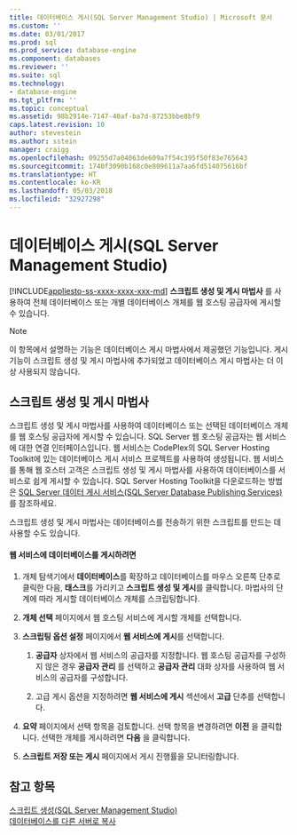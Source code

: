 ```yaml
---
title: 데이터베이스 게시(SQL Server Management Studio) | Microsoft 문서
ms.custom: ''
ms.date: 03/01/2017
ms.prod: sql
ms.prod_service: database-engine
ms.component: databases
ms.reviewer: ''
ms.suite: sql
ms.technology:
- database-engine
ms.tgt_pltfrm: ''
ms.topic: conceptual
ms.assetid: 98b2914e-7147-40af-ba7d-87253bbe8bf9
caps.latest.revision: 10
author: stevestein
ms.author: sstein
manager: craigg
ms.openlocfilehash: 09255d7a04063de609a7f54c395f50f83e765643
ms.sourcegitcommit: 1740f3090b168c0e809611a7aa6fd514075616bf
ms.translationtype: HT
ms.contentlocale: ko-KR
ms.lasthandoff: 05/03/2018
ms.locfileid: "32927298"
---
```

# <a name="publish-a-database-sql-server-management-studio"></a>데이터베이스 게시(SQL Server Management Studio)
[!INCLUDE[appliesto-ss-xxxx-xxxx-xxx-md](../../includes/appliesto-ss-xxxx-xxxx-xxx-md.md)]
  **스크립트 생성 및 게시 마법사** 를 사용하여 전체 데이터베이스 또는 개별 데이터베이스 개체를 웹 호스팅 공급자에 게시할 수 있습니다.  
  
> [!NOTE]  
>  이 항목에서 설명하는 기능은 데이터베이스 게시 마법사에서 제공했던 기능입니다. 게시 기능이 스크립트 생성 및 게시 마법사에 추가되었고 데이터베이스 게시 마법사는 더 이상 사용되지 않습니다.  
  
## <a name="generate-and-publish-scripts-wizard"></a>스크립트 생성 및 게시 마법사  
 스크립트 생성 및 게시 마법사를 사용하여 데이터베이스 또는 선택된 데이터베이스 개체를 웹 호스팅 공급자에 게시할 수 있습니다. SQL Server 웹 호스팅 공급자는 웹 서비스에 대한 연결 인터페이스입니다. 웹 서비스는 CodePlex의 SQL Server Hosting Toolkit에 있는 데이터베이스 게시 서비스 프로젝트를 사용하여 생성됩니다. 웹 서비스를 통해 웹 호스터 고객은 스크립트 생성 및 게시 마법사를 사용하여 데이터베이스를 서비스로 쉽게 게시할 수 있습니다. SQL Server Hosting Toolkit을 다운로드하는 방법은 [SQL Server 데이터 게시 서비스(SQL Server Database Publishing Services)](http://go.microsoft.com/fwlink/?LinkId=142025)를 참조하세요.  
  
 스크립트 생성 및 게시 마법사는 데이터베이스를 전송하기 위한 스크립트를 만드는 데 사용할 수도 있습니다.  
  
#### <a name="to-publish-a-database-to-a-web-service"></a>웹 서비스에 데이터베이스를 게시하려면  
  
1.  개체 탐색기에서 **데이터베이스**를 확장하고 데이터베이스를 마우스 오른쪽 단추로 클릭한 다음, **태스크**를 가리키고 **스크립트 생성 및 게시**를 클릭합니다. 마법사의 단계에 따라 게시할 데이터베이스 개체를 스크립팅합니다.  
  
2.  **개체 선택** 페이지에서 웹 호스팅 서비스에 게시할 개체를 선택합니다.  
  
3.  **스크립팅 옵션 설정** 페이지에서 **웹 서비스에 게시**를 선택합니다.  
  
    1.  **공급자** 상자에서 웹 서비스의 공급자를 지정합니다. 웹 호스팅 공급자를 구성하지 않은 경우 **공급자 관리** 를 선택하고 **공급자 관리** 대화 상자를 사용하여 웹 서비스의 공급자를 구성합니다.  
  
    2.  고급 게시 옵션을 지정하려면 **웹 서비스에 게시** 섹션에서 **고급** 단추를 선택합니다.  
  
4.  **요약** 페이지에서 선택 항목을 검토합니다. 선택 항목을 변경하려면 **이전** 을 클릭합니다. 선택한 개체를 게시하려면 **다음** 을 클릭합니다.  
  
5.  **스크립트 저장 또는 게시** 페이지에서 게시 진행률을 모니터링합니다.  
  
## <a name="see-also"></a>참고 항목  
 [스크립트 생성&#40;SQL Server Management Studio&#41;](../../relational-databases/scripting/generate-scripts-sql-server-management-studio.md)   
 [데이터베이스를 다른 서버로 복사](../../relational-databases/databases/copy-databases-to-other-servers.md)  
  
  
